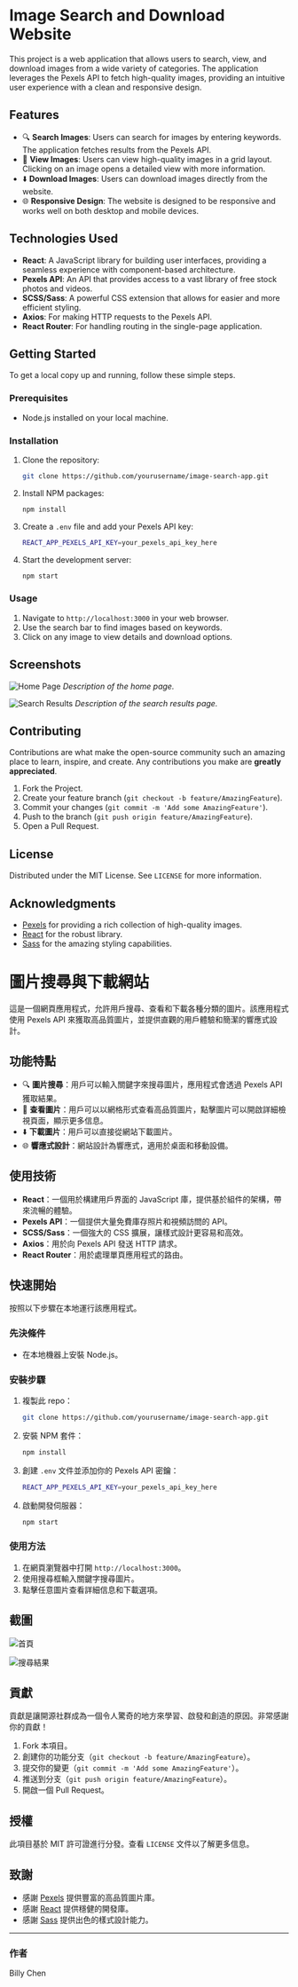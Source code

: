 # Image Search and Download Website

This project is a web application that allows users to search, view, and download images from a wide variety of categories. The application leverages the Pexels API to fetch high-quality images, providing an intuitive user experience with a clean and responsive design.

## Features

- 🔍 **Search Images**: Users can search for images by entering keywords. The application fetches results from the Pexels API.
- 📂 **View Images**: Users can view high-quality images in a grid layout. Clicking on an image opens a detailed view with more information.
- ⬇️ **Download Images**: Users can download images directly from the website.
- 🌐 **Responsive Design**: The website is designed to be responsive and works well on both desktop and mobile devices.

## Technologies Used

- **React**: A JavaScript library for building user interfaces, providing a seamless experience with component-based architecture.
- **Pexels API**: An API that provides access to a vast library of free stock photos and videos.
- **SCSS/Sass**: A powerful CSS extension that allows for easier and more efficient styling.
- **Axios**: For making HTTP requests to the Pexels API.
- **React Router**: For handling routing in the single-page application.

## Getting Started

To get a local copy up and running, follow these simple steps.

### Prerequisites

- Node.js installed on your local machine.

### Installation

1. Clone the repository:
   ```bash
   git clone https://github.com/yourusername/image-search-app.git
   ```
2. Install NPM packages:
   ```bash
   npm install
   ```
3. Create a `.env` file and add your Pexels API key:
   ```bash
   REACT_APP_PEXELS_API_KEY=your_pexels_api_key_here
   ```
4. Start the development server:
   ```bash
   npm start
   ```

### Usage

1. Navigate to `http://localhost:3000` in your web browser.
2. Use the search bar to find images based on keywords.
3. Click on any image to view details and download options.

## Screenshots

![Home Page](./screenshots/homepage.png)
_Description of the home page._

![Search Results](./screenshots/searchresults.png)
_Description of the search results page._

## Contributing

Contributions are what make the open-source community such an amazing place to learn, inspire, and create. Any contributions you make are **greatly appreciated**.

1. Fork the Project.
2. Create your feature branch (`git checkout -b feature/AmazingFeature`).
3. Commit your changes (`git commit -m 'Add some AmazingFeature'`).
4. Push to the branch (`git push origin feature/AmazingFeature`).
5. Open a Pull Request.

## License

Distributed under the MIT License. See `LICENSE` for more information.

## Acknowledgments

- [Pexels](https://www.pexels.com) for providing a rich collection of high-quality images.
- [React](https://reactjs.org) for the robust library.
- [Sass](https://sass-lang.com) for the amazing styling capabilities.

# 圖片搜尋與下載網站

這是一個網頁應用程式，允許用戶搜尋、查看和下載各種分類的圖片。該應用程式使用 Pexels API 來獲取高品質圖片，並提供直觀的用戶體驗和簡潔的響應式設計。

## 功能特點

- 🔍 **圖片搜尋**：用戶可以輸入關鍵字來搜尋圖片，應用程式會透過 Pexels API 獲取結果。
- 📂 **查看圖片**：用戶可以以網格形式查看高品質圖片，點擊圖片可以開啟詳細檢視頁面，顯示更多信息。
- ⬇️ **下載圖片**：用戶可以直接從網站下載圖片。
- 🌐 **響應式設計**：網站設計為響應式，適用於桌面和移動設備。

## 使用技術

- **React**：一個用於構建用戶界面的 JavaScript 庫，提供基於組件的架構，帶來流暢的體驗。
- **Pexels API**：一個提供大量免費庫存照片和視頻訪問的 API。
- **SCSS/Sass**：一個強大的 CSS 擴展，讓樣式設計更容易和高效。
- **Axios**：用於向 Pexels API 發送 HTTP 請求。
- **React Router**：用於處理單頁應用程式的路由。

## 快速開始

按照以下步驟在本地運行該應用程式。

### 先決條件

- 在本地機器上安裝 Node.js。

### 安裝步驟

1. 複製此 repo：
   ```bash
   git clone https://github.com/yourusername/image-search-app.git
   ```
2. 安裝 NPM 套件：
   ```bash
   npm install
   ```
3. 創建 `.env` 文件並添加你的 Pexels API 密鑰：
   ```bash
   REACT_APP_PEXELS_API_KEY=your_pexels_api_key_here
   ```
4. 啟動開發伺服器：
   ```bash
   npm start
   ```

### 使用方法

1. 在網頁瀏覽器中打開 `http://localhost:3000`。
2. 使用搜尋框輸入關鍵字搜尋圖片。
3. 點擊任意圖片查看詳細信息和下載選項。

## 截圖

![首頁](./screenshots/homepage.png)

![搜尋結果](./screenshots/searchresults.png)

## 貢獻

貢獻是讓開源社群成為一個令人驚奇的地方來學習、啟發和創造的原因。非常感謝你的貢獻！

1. Fork 本項目。
2. 創建你的功能分支（`git checkout -b feature/AmazingFeature`）。
3. 提交你的變更（`git commit -m 'Add some AmazingFeature'`）。
4. 推送到分支（`git push origin feature/AmazingFeature`）。
5. 開啟一個 Pull Request。

## 授權

此項目基於 MIT 許可證進行分發。查看 `LICENSE` 文件以了解更多信息。

## 致謝

- 感謝 [Pexels](https://www.pexels.com) 提供豐富的高品質圖片庫。
- 感謝 [React](https://reactjs.org) 提供穩健的開發庫。
- 感謝 [Sass](https://sass-lang.com) 提供出色的樣式設計能力。

---

### 作者

Billy Chen
